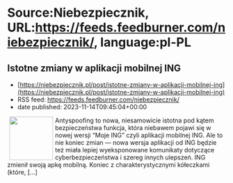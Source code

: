# Source:Niebezpiecznik, URL:https://feeds.feedburner.com/niebezpiecznik/, language:pl-PL

## Istotne zmiany w aplikacji mobilnej ING
 - [https://niebezpiecznik.pl/post/istotne-zmiany-w-aplikacji-mobilnej-ing](https://niebezpiecznik.pl/post/istotne-zmiany-w-aplikacji-mobilnej-ing)
 - RSS feed: https://feeds.feedburner.com/niebezpiecznik/
 - date published: 2023-11-14T09:45:04+00:00

<a href="https://niebezpiecznik.pl/post/istotne-zmiany-w-aplikacji-mobilnej-ing/"><img align="left" alt="" class="alignleft wp-post-image tfe" hspace="5" src="https://niebezpiecznik.pl/wp-content/uploads/2023/11/nowa-strona-logowania-600x312.jpg" title="" width="100" /></a>Antyspoofing to nowa, niesamowicie istotna pod kątem bezpieczeństwa funkcja, która niebawem pojawi się w nowej wersji &#8220;Moje ING&#8221; czyli aplikacji mobilnej ING. Ale to nie koniec zmian &#8212; nowa wersja aplikacji od ING będzie też miała lepiej wyeksponowane komunikaty dotyczące cyberbezpieczeństwa i szereg innych ulepszeń. ING zmienił swoją apkę mobilną. Koniec z charakterystycznymi kółeczkami (które, [&#8230;]

